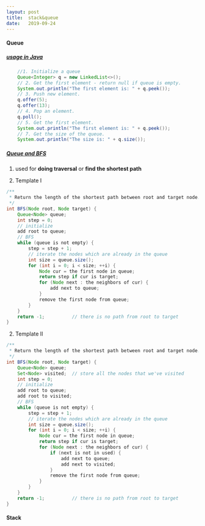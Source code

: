 ```yaml
---
layout: post
title:  stack&queue
date:   2019-09-24
---
```

#### Queue

##### [usage in Java](https://leetcode.com/explore/learn/card/queue-stack/228/first-in-first-out-data-structure/1367/)
```java
	//1. Initialize a queue
	Queue<Integer> q = new LinkedList<>();
	// 2. Get the first element - return null if queue is empty.
    System.out.println("The first element is: " + q.peek());
    // 3. Push new element.
    q.offer(5);
    q.offer(13);
    // 4. Pop an element.
    q.poll();
    // 5. Get the first element.
    System.out.println("The first element is: " + q.peek());
    // 7. Get the size of the queue.
    System.out.println("The size is: " + q.size());
```

##### [Queue and BFS](https://leetcode.com/explore/learn/card/queue-stack/231/practical-application-queue/1372/)
1. used for **doing traversal** or **find the shortest path**

2. Template I
```java
/**
 * Return the length of the shortest path between root and target node.
 */
int BFS(Node root, Node target) {
    Queue<Node> queue;  
    int step = 0;       
    // initialize
    add root to queue;
    // BFS
    while (queue is not empty) {
        step = step + 1;
        // iterate the nodes which are already in the queue
        int size = queue.size();
        for (int i = 0; i < size; ++i) {
            Node cur = the first node in queue;
            return step if cur is target;
            for (Node next : the neighbors of cur) {
                add next to queue;
            }
            remove the first node from queue;
        }
    }
    return -1;          // there is no path from root to target
}
```
2. Template II
```java
/**
 * Return the length of the shortest path between root and target node.
 */
int BFS(Node root, Node target) {
    Queue<Node> queue;  
    Set<Node> visited;  // store all the nodes that we've visited
    int step = 0;       
    // initialize
    add root to queue;
    add root to visited;
    // BFS
    while (queue is not empty) {
        step = step + 1;
        // iterate the nodes which are already in the queue
        int size = queue.size();
        for (int i = 0; i < size; ++i) {
            Node cur = the first node in queue;
            return step if cur is target;
            for (Node next : the neighbors of cur) {
                if (next is not in used) {
                    add next to queue;
                    add next to visited;
                }
                remove the first node from queue;   
            }
        }
    }
    return -1;          // there is no path from root to target
}
```


#### Stack



	













































